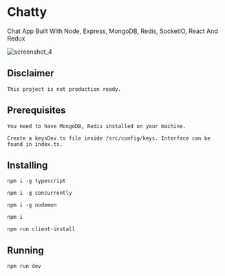 # Chatty

Chat App Built With Node, Express, MongoDB, Redis, SocketIO, React And Redux

![screenshot_4](https://user-images.githubusercontent.com/30155843/47259628-92fc2500-d4b4-11e8-967d-c00b471576d6.png)

## Disclaimer

```
This project is not production ready.
```

## Prerequisites

```
You need to have MongoDB, Redis installed on your machine.
```

```
Create a keysDev.ts file inside /src/config/keys. Interface can be found in index.ts.
```

## Installing

```
npm i -g typescript
```

```
npm i -g concurrently
```

```
npm i -g nodemon
```

```
npm i
```

```
npm run client-install
```

## Running

```
npm run dev
```
